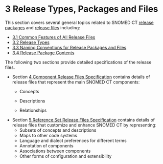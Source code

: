 # 3 Release Types, Packages and Files

This section covers several general topics related to SNOMED CT [release packages](https://confluence.ihtsdotools.org/display/DOCGLOSS/release+package "Glossary link: release packages") and [release files](https://confluence.ihtsdotools.org/display/DOCGLOSS/release+file "Glossary link: release files") including:

  * [3.1 Common Features of All Release Files](3.1-Common-Features-of-All-Release-Files_71172635.html)
  * [3.2 Release Types](3.2-Release-Types_28739357.html)
  * [3.3 Naming Conventions for Release Packages and Files](3.3-Naming-Conventions-for-Release-Packages-and-Files_56330780.html)
  * [3.4 Release Package Contents](3.4-Release-Package-Contents_71172628.html)

The following two sections provide detailed specifications of the release files.

  * Section [4 Component Release Files Specification](4-Component-Release-Files-Specification_28739335.html) contains details of release files that represent the main SNOMED CT components:
    * Concepts

    * Descriptions

    * Relationships
  * Section [5 Reference Set Release Files Specification](5-Reference-Set-Release-Files-Specification_28739362.html) contains details of release files that customize and enhance SNOMED CT by representing:
    * Subsets of concepts and descriptions
    * Maps to other code systems
    * Language and dialect preferences for different terms
    * Annotation of components
    * Associations between components
    * Other forms of configuration and extensibility  
  

